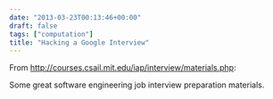 ```yaml
---
date: "2013-03-23T00:13:46+00:00"
draft: false
tags: ["computation"]
title: "Hacking a Google Interview"
---
```

From http://courses.csail.mit.edu/iap/interview/materials.php:

Some great software engineering job interview preparation materials.
